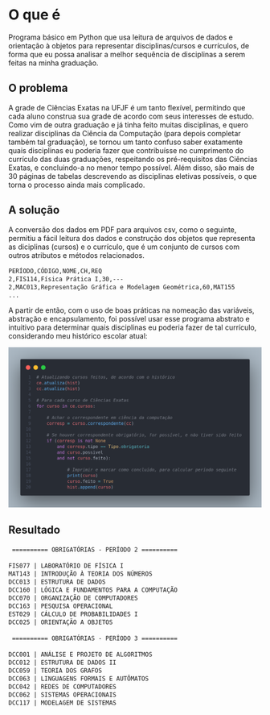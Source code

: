 # O que é

Programa básico em Python que usa leitura de arquivos de dados e orientação à objetos para representar disciplinas/cursos e currículos, de forma que eu possa analisar a melhor sequência de disciplinas a serem feitas na minha graduação. 

## O problema

A grade de Ciências Exatas na UFJF é um tanto flexível, permitindo que cada aluno construa sua grade de acordo com seus interesses de estudo. Como vim de outra graduação e já tinha feito muitas disciplinas, e quero realizar disciplinas da Ciência da Computação (para depois completar também tal graduação), se tornou um tanto confuso saber exatamente quais disciplinas eu poderia fazer que contribuísse no cumprimento do currículo das duas graduações, respeitando os pré-requisitos das Ciências Exatas, e concluindo-a no menor tempo possível. Além disso, são mais de 30 páginas de tabelas descrevendo as disciplinas eletivas possíveis, o que torna o processo ainda mais complicado.

## A solução

A conversão dos dados em PDF para arquivos csv, como o seguinte, permitiu a fácil leitura dos dados e construção dos objetos que representa as diciplinas (cursos) e o currículo, que é um conjunto de cursos com outros atributos e métodos relacionados.

```
PERÍODO,CÓDIGO,NOME,CH,REQ
2,FIS114,Física Prática I,30,---
2,MAC013,Representação Gráfica e Modelagem Geométrica,60,MAT155
...
```
A partir de então, com o uso de boas práticas na nomeação das variáveis, abstração e encapsulamento, foi possível usar esse programa abstrato e intuitivo para determinar quais disciplinas eu poderia fazer de tal currículo, considerando meu histórico escolar atual:

![](assets/usage.png) 

## Resultado

```
 ========== OBRIGATÓRIAS - PERÍODO 2 ========== 

FIS077 | LABORATÓRIO DE FÍSICA I
MAT143 | INTRODUÇÃO À TEORIA DOS NÚMEROS
DCC013 | ESTRUTURA DE DADOS
DCC160 | LÓGICA E FUNDAMENTOS PARA A COMPUTAÇÃO
DCC070 | ORGANIZAÇÃO DE COMPUTADORES
DCC163 | PESQUISA OPERACIONAL
EST029 | CÁLCULO DE PROBABILIDADES I
DCC025 | ORIENTAÇÃO A OBJETOS

 ========== OBRIGATÓRIAS - PERÍODO 3 ========== 

DCC001 | ANÁLISE E PROJETO DE ALGORITMOS
DCC012 | ESTRUTURA DE DADOS II
DCC059 | TEORIA DOS GRAFOS
DCC063 | LINGUAGENS FORMAIS E AUTÔMATOS
DCC042 | REDES DE COMPUTADORES
DCC062 | SISTEMAS OPERACIONAIS
DCC117 | MODELAGEM DE SISTEMAS
```
